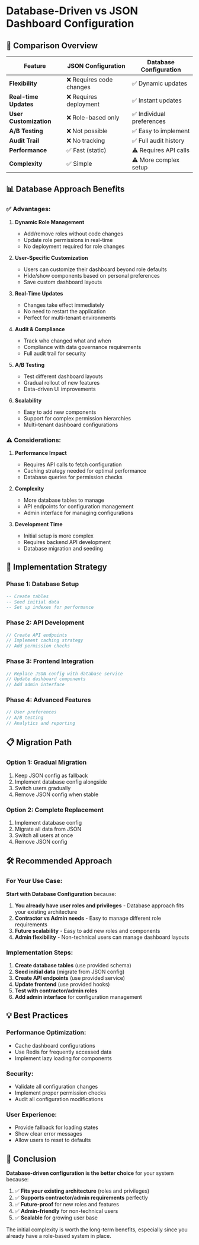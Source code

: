 # Database-Driven vs JSON Dashboard Configuration

## 🎯 **Comparison Overview**

| Feature | JSON Configuration | Database Configuration |
|---------|-------------------|----------------------|
| **Flexibility** | ❌ Requires code changes | ✅ Dynamic updates |
| **Real-time Updates** | ❌ Requires deployment | ✅ Instant updates |
| **User Customization** | ❌ Role-based only | ✅ Individual preferences |
| **A/B Testing** | ❌ Not possible | ✅ Easy to implement |
| **Audit Trail** | ❌ No tracking | ✅ Full audit history |
| **Performance** | ✅ Fast (static) | ⚠️ Requires API calls |
| **Complexity** | ✅ Simple | ⚠️ More complex setup |

## 📊 **Database Approach Benefits**

### ✅ **Advantages:**

1. **Dynamic Role Management**
   - Add/remove roles without code changes
   - Update role permissions in real-time
   - No deployment required for role changes

2. **User-Specific Customization**
   - Users can customize their dashboard beyond role defaults
   - Hide/show components based on personal preferences
   - Save custom dashboard layouts

3. **Real-Time Updates**
   - Changes take effect immediately
   - No need to restart the application
   - Perfect for multi-tenant environments

4. **Audit & Compliance**
   - Track who changed what and when
   - Compliance with data governance requirements
   - Full audit trail for security

5. **A/B Testing**
   - Test different dashboard layouts
   - Gradual rollout of new features
   - Data-driven UI improvements

6. **Scalability**
   - Easy to add new components
   - Support for complex permission hierarchies
   - Multi-tenant dashboard configurations

### ⚠️ **Considerations:**

1. **Performance Impact**
   - Requires API calls to fetch configuration
   - Caching strategy needed for optimal performance
   - Database queries for permission checks

2. **Complexity**
   - More database tables to manage
   - API endpoints for configuration management
   - Admin interface for managing configurations

3. **Development Time**
   - Initial setup is more complex
   - Requires backend API development
   - Database migration and seeding

## 🚀 **Implementation Strategy**

### **Phase 1: Database Setup**
```sql
-- Create tables
-- Seed initial data
-- Set up indexes for performance
```

### **Phase 2: API Development**
```javascript
// Create API endpoints
// Implement caching strategy
// Add permission checks
```

### **Phase 3: Frontend Integration**
```javascript
// Replace JSON config with database service
// Update dashboard components
// Add admin interface
```

### **Phase 4: Advanced Features**
```javascript
// User preferences
// A/B testing
// Analytics and reporting
```

## 📋 **Migration Path**

### **Option 1: Gradual Migration**
1. Keep JSON config as fallback
2. Implement database config alongside
3. Switch users gradually
4. Remove JSON config when stable

### **Option 2: Complete Replacement**
1. Implement database config
2. Migrate all data from JSON
3. Switch all users at once
4. Remove JSON config

## 🛠️ **Recommended Approach**

### **For Your Use Case:**

**Start with Database Configuration** because:

1. **You already have user roles and privileges** - Database approach fits your existing architecture
2. **Contractor vs Admin needs** - Easy to manage different role requirements
3. **Future scalability** - Easy to add new roles and components
4. **Admin flexibility** - Non-technical users can manage dashboard layouts

### **Implementation Steps:**

1. **Create database tables** (use provided schema)
2. **Seed initial data** (migrate from JSON config)
3. **Create API endpoints** (use provided service)
4. **Update frontend** (use provided hooks)
5. **Test with contractor/admin roles**
6. **Add admin interface** for configuration management

## 💡 **Best Practices**

### **Performance Optimization:**
- Cache dashboard configurations
- Use Redis for frequently accessed data
- Implement lazy loading for components

### **Security:**
- Validate all configuration changes
- Implement proper permission checks
- Audit all configuration modifications

### **User Experience:**
- Provide fallback for loading states
- Show clear error messages
- Allow users to reset to defaults

## 🎯 **Conclusion**

**Database-driven configuration is the better choice** for your system because:

1. ✅ **Fits your existing architecture** (roles and privileges)
2. ✅ **Supports contractor/admin requirements** perfectly
3. ✅ **Future-proof** for new roles and features
4. ✅ **Admin-friendly** for non-technical users
5. ✅ **Scalable** for growing user base

The initial complexity is worth the long-term benefits, especially since you already have a role-based system in place.










